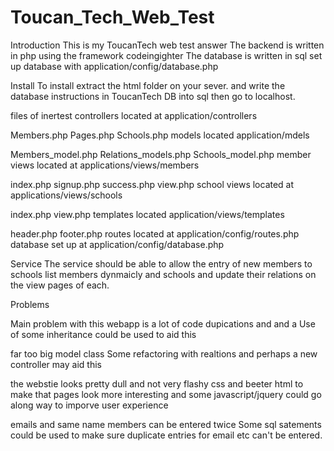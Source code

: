 # Toucan_Tech_Web_Test


Introduction This is my ToucanTech web test answer The backend is written in php using the framework codeingighter The database is written in sql set up database with application/config/database.php

Install To install extract the html folder on your sever. and write the database instructions in ToucanTech DB into sql then go to localhost.

files of inertest controllers located at application/controllers

Members.php
Pages.php
Schools.php
models located application/mdels

Members_model.php
Relations_models.php
Schools_model.php
member views located at applications/views/members

index.php
signup.php
success.php
view.php
school views located at applications/views/schools

index.php
view.php
templates located application/views/templates

header.php
footer.php
routes located at application/config/routes.php database set up at application/config/database.php

Service The service should be able to allow the entry of new members to schools list members dynmaicly and schools and update their relations on the view pages of each.

Problems

Main problem with this webapp is a lot of code dupications and and a Use of some inheritance could be used to aid this

far too big model class Some refactoring with realtions and perhaps a new controller may aid this

the webstie looks pretty dull and not very flashy css and beeter html to make that pages look more interesting and some javascript/jquery could go along way to imporve user experience

emails and same name members can be entered twice Some sql satements could be used to make sure duplicate entries for email etc can't be entered.
